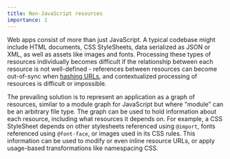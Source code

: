 ```yaml
---
title: Non-JavaScript resources
importance: 1
---
```


Web apps consist of more than just JavaScript. A typical codebase might include HTML documents, CSS StyleSheets, data serialized as JSON or XML, as well as assets like images and fonts. Processing these types of resources individually becomes difficult if the relationship between each resource is not well-defined - references between resources can become out-of-sync when [hashing URLs](/hashing), and contextualized processing of resources is difficult or impossible.

The prevailing solution is to represent an application as a graph of resources, similar to a module graph for JavaScript but where "module" can be an arbitrary file type. The graph can be used to hold information about each resource, including what resources it depends on. For example, a CSS StyleSheet depends on other stylesheets referenced using `@import`, fonts referenced using `@font-face`, or images used in its CSS rules. This information can be used to modify or even inline resource URLs, or apply usage-based transformations like namespacing CSS.
